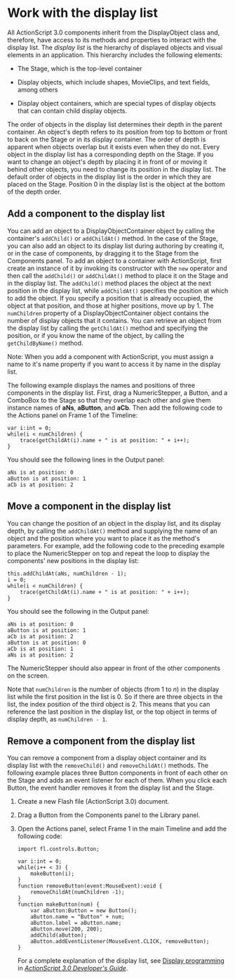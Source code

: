 # Work with the display list

All ActionScript 3.0 components inherit from the DisplayObject class and,
therefore, have access to its methods and properties to interact with the
display list. The _display list_ is the hierarchy of displayed objects and
visual elements in an application. This hierarchy includes the following
elements:

- The Stage, which is the top-level container

- Display objects, which include shapes, MovieClips, and text fields, among
  others

- Display object containers, which are special types of display objects that can
  contain child display objects.

The order of objects in the display list determines their depth in the parent
container. An object's depth refers to its position from top to bottom or front
to back on the Stage or in its display container. The order of depth is apparent
when objects overlap but it exists even when they do not. Every object in the
display list has a corresponding depth on the Stage. If you want to change an
object's depth by placing it in front of or moving it behind other objects, you
need to change its position in the display list. The default order of objects in
the display list is the order in which they are placed on the Stage. Position 0
in the display list is the object at the bottom of the depth order.

## Add a component to the display list

You can add an object to a DisplayObjectContainer object by calling the
container's `addChild()` or `addChildAt()` method. In the case of the Stage, you
can also add an object to its display list during authoring by creating it, or
in the case of components, by dragging it to the Stage from the Components
panel. To add an object to a container with ActionScript, first create an
instance of it by invoking its constructor with the `new` operator and then call
the `addChild()` or `addChildAt()` method to place it on the Stage and in the
display list. The `addChild()` method places the object at the next position in
the display list, while `addChildAt()` specifies the position at which to add
the object. If you specify a position that is already occupied, the object at
that position, and those at higher positions, move up by 1. The `numChildren`
property of a DisplayObjectContainer object contains the number of display
objects that it contains. You can retrieve an object from the display list by
calling the `getChildAt()` method and specifying the position, or if you know
the name of the object, by calling the `getChildByName()` method.

Note: When you add a component with ActionScript, you must assign a name to it's
name property if you want to access it by name in the display list.

The following example displays the names and positions of three components in
the display list. First, drag a NumericStepper, a Button, and a ComboBox to the
Stage so that they overlap each other and give them instance names of **aNs**,
**aButton**, and **aCb**. Then add the following code to the Actions panel on
Frame 1 of the Timeline:

    var i:int = 0;
    while(i < numChildren) {
        trace(getChildAt(i).name + " is at position: " + i++);
    }

You should see the following lines in the Output panel:

    aNs is at position: 0
    aButton is at position: 1
    aCb is at position: 2

## Move a component in the display list

You can change the position of an object in the display list, and its display
depth, by calling the `addChildAt()` method and supplying the name of an object
and the position where you want to place it as the method's parameters. For
example, add the following code to the preceding example to place the
NumericStepper on top and repeat the loop to display the components' new
positions in the display list:

    this.addChildAt(aNs, numChildren - 1);
    i = 0;
    while(i < numChildren) {
        trace(getChildAt(i).name + " is at position: " + i++);
    }

You should see the following in the Output panel:

    aNs is at position: 0
    aButton is at position: 1
    aCb is at position: 2
    aButton is at position: 0
    aCb is at position: 1
    aNs is at position: 2

The NumericStepper should also appear in front of the other components on the
screen.

Note that `numChildren` is the number of objects (from 1 to _n_) in the display
list while the first position in the list is 0. So if there are three objects in
the list, the index position of the third object is 2. This means that you can
reference the last position in the display list, or the top object in terms of
display depth, as `numChildren - 1`.

## Remove a component from the display list

You can remove a component from a display object container and its display list
with the `removeChild()` and `removeChildAt()` methods. The following example
places three Button components in front of each other on the Stage and adds an
event listener for each of them. When you click each Button, the event handler
removes it from the display list and the Stage.

1.  Create a new Flash file (ActionScript 3.0) document.

2.  Drag a Button from the Components panel to the Library panel.

3.  Open the Actions panel, select Frame 1 in the main Timeline and add the
    following code:

        import fl.controls.Button;

        var i:int = 0;
        while(i++ < 3) {
            makeButton(i);
        }
        function removeButton(event:MouseEvent):void {
            removeChildAt(numChildren -1);
        }
        function makeButton(num) {
            var aButton:Button = new Button();
            aButton.name = "Button" + num;
            aButton.label = aButton.name;
            aButton.move(200, 200);
            addChild(aButton);
            aButton.addEventListener(MouseEvent.CLICK, removeButton);
        }

    For a complete explanation of the display list, see
    [Display programming](https://web.archive.org/web/20150322151545/http://help.adobe.com/en_US/as3/dev/WS5b3ccc516d4fbf351e63e3d118a9b90204-7e58.html)
    in
    _[ActionScript 3.0 Developer's Guide](https://web.archive.org/web/20150322151545/http://help.adobe.com/en_US/as3/dev/index.html)_.
